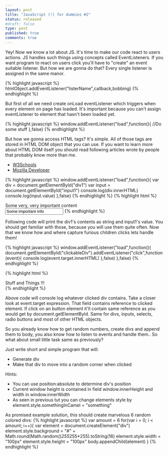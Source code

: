 ```yaml
---
layout: post
title: "JavaScript (!) for dummies #2"
status: released
#draft: false
type: post
published: true
comments: true
---
```

Yey! Now we know a lot about JS. It's time to make our code react to users actions. JS handles such things using concepts called EventListeners. If you want program to react on users click you'll have to "create" an event suitable listener. But how we are gonna do that? Every single listener is assigned in the same manor.

<!--<h2>#2 Making your work more responsive, handling HTML element objects</h2>-->

{% highlight javascript %}
  htmlObject.addEventListener("listerName",callback,bobbing)
{% endhighlight %}

But first of all we need create onLoad eventListener which triggers when every element on page has loaded. It's important because you can't assign eventListener to element that hasn't been loaded yet.

{% highlight javascript %}
  window.addEventListener("load",function(){
    //Do some stuff
  },false)
{% endhighlight %}

But how we gonna access HTML tags? It's simple. All of those tags are stored in HTML DOM object that you can use. If you want to learn more about HTML DOM itself you should read following articles wrote by people that probably know more than me.

- <a href="http://www.w3schools.com/jsref/dom_obj_object.asp">W3Schools</a><br/>
- <a href="https://developer.mozilla.org/en-US/docs/Web/API/Document_Object_Model">Mozilla Developer</a>

{% highlight javascript %}
  window.addEventListener("load",function(){
    var div = document.getElementById("div1")
    var input = document.getElementById("input1")
    console.log(div.innerHTML)
    console.log(input.value)
  },false)
{% endhighlight %}
{% highlight html %}
  <div id="div1" > Some very, very important content </div>
  <input id="input1" value="Some important info" />
{% endhighlight %}

Following code will print the div1's contents as string and input1's value. You should get familiar with those, because you will use them quite often. Now that we know how and where capture furious children clicks lets handle them!

{% highlight javascript %}
  window.addEventListener("load",function(){
    document.getElementById("clickableDiv").addEventListener("click",function(event){
        console.log(event.target.innerHTML)
    },false)
  },false)
{% endhighlight %}

{% highlight html %}
  <div id="clickableDiv" > Stuff and Things !!! </div>
{% endhighlight %}

Above code will console log whatever clicked div contains. Take a closer look at event.target expression. That field contains reference to clicked element. If click on an button element it'll contain same reference as you would get by document.getElementById. Same for divs, inputs, selects, radio buttons and most of other HTML objects.

So you already know how to get random numbers, create divs and append them to body, you also know how to listen to events and handle them.. So what about small little task same as previously?

Just write short and simple program that will:<br/>
- Generate div <br/>
- Make that div to move into a random corner when clicked <br/>

Hints:<br/>
- You can use position:absolute to determine div's position <br/>
- Current window height is contained in field window.innerHeight and width in window.innerWidth <br/>
- As seen in previous tut you can change elements style by element.style.somethingInCamel = "something"

As promised example solution, this should create marvelous 6 random colored divs:
 {% highlight javascript %}
 var amount = 6
 for(var i = 0; i < amount; i++){
     var element = document.createElement("div")
     element.style.background = "#" + Math.round(Math.random()*255*255*255).toString(16)
     element.style.width = "100px"
     element.style.height = "100px"
     body.appendChild(element)
 }
 {% endhighlight %}